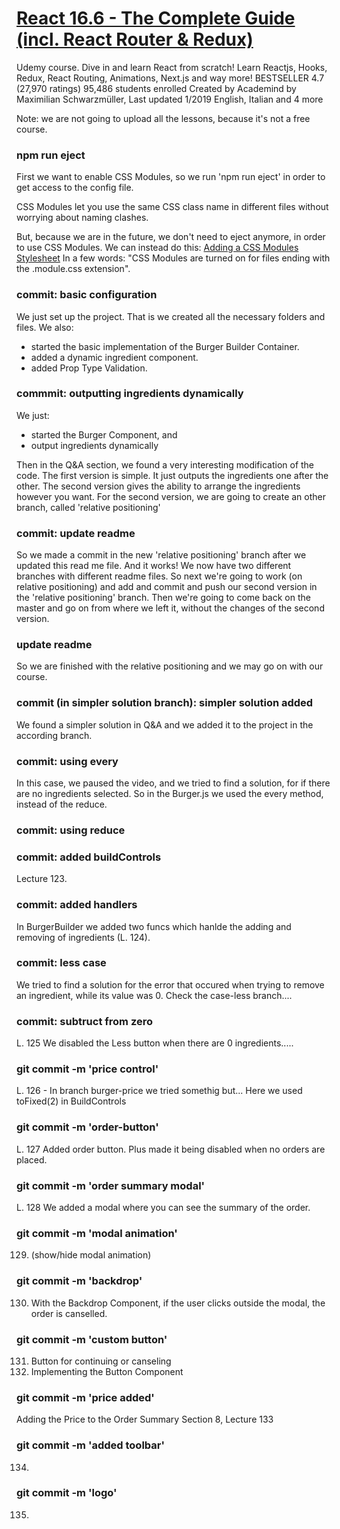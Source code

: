 # [React 16.6 - The Complete Guide (incl. React Router & Redux)](https://www.udemy.com/react-the-complete-guide-incl-redux/)

Udemy course.
Dive in and learn React from scratch! Learn Reactjs, Hooks, Redux, React Routing, Animations, Next.js and way more!
BESTSELLER
4.7 (27,970 ratings)
95,486 students enrolled
Created by Academind by Maximilian Schwarzmüller,
Last updated 1/2019
English, Italian and 4 more

Note: we are not going to upload all the lessons, because it's not a free course.

### npm run eject

First we want to enable CSS Modules, so we run 'npm run eject'
in order to get access to the config file.

CSS Modules let you use the same CSS class name in different files without worrying about naming clashes.

But, because we are in the future, we don't need to eject anymore,
in order to use CSS Modules.
We can instead do this:
[Adding a CSS Modules Stylesheet](https://facebook.github.io/create-react-app/docs/adding-a-css-modules-stylesheet)
In a few words:
"CSS Modules are turned on for files ending with the .module.css extension".

### commit: basic configuration

We just set up the project. That is we created all the necessary folders and files.
We also:

- started the basic implementation of the Burger Builder Container.
- added a dynamic ingredient component.
- added Prop Type Validation.

### commmit: outputting ingredients dynamically

We just:

- started the Burger Component, and
- output ingredients dynamically

Then in the Q&A section, we found a very interesting modification of the code.
The first version is simple. It just outputs the ingredients one after the other.
The second version gives the ability to arrange the ingredients however you want.
For the second version, we are going to create an other branch, called 'relative positioning'

### commit: update readme

So we made a commit in the new 'relative positioning' branch after we updated this read me file. And it works! We now have two different branches with different readme files. So next we're going to work (on relative positioning) and add and commit and push our second version in the 'relative positioning' branch. Then we're going to come back on the master and go on from where we left it, without the changes of the second version.

### update readme

So we are finished with the relative positioning and we may go on with our course.

### commit (in simpler solution branch): simpler solution added

We found a simpler solution in Q&A and we added it to the project in the according branch.

### commit: using every

In this case, we paused the video, and we tried to find a solution, for if there are no ingredients selected. So in the Burger.js we used the every method, instead of the reduce.

### commit: using reduce

### commit: added buildControls

Lecture 123.

### commit: added handlers

In BurgerBuilder we added two funcs which hanlde the adding and removing of ingredients (L. 124).

### commit: less case

We tried to find a solution for the error that occured when trying to remove an
ingredient, while its value was 0. Check the case-less branch....

### commit: subtruct from zero

L. 125 We disabled the Less button when there are 0 ingredients.....

### git commit -m 'price control'

L. 126 - In branch burger-price we tried somethig but...
Here we used toFixed(2) in BuildControls

### git commit -m 'order-button'

L. 127 Added order button. Plus made it being disabled when no orders are placed.

### git commit -m 'order summary modal'

L. 128 We added a modal where you can see the summary of the order.

### git commit -m 'modal animation'

129. (show/hide modal animation)

### git commit -m 'backdrop'

130. With the Backdrop Component, if the user clicks outside the modal, the order
     is canselled.

### git commit -m 'custom button'

131. Button for continuing or canseling
132. Implementing the Button Component

### git commit -m 'price added'

Adding the Price to the Order Summary
Section 8, Lecture 133

### git commit -m 'added toolbar'

134.

### git commit -m 'logo'

135.
